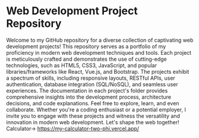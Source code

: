 # Web Development Project Repository

Welcome to my GitHub repository for a diverse collection of captivating web development projects! This repository serves as a portfolio of my proficiency in modern web development techniques and tools. Each project is meticulously crafted and demonstrates the use of cutting-edge technologies, such as HTML5, CSS3, JavaScript, and popular libraries/frameworks like React, Vue.js, and Bootstrap. The projects exhibit a spectrum of skills, including responsive layouts, RESTful APIs, user authentication, database integration (SQL/NoSQL), and seamless user experiences. The documentation in each project's folder provides comprehensive insights into the development process, architecture decisions, and code explanations. Feel free to explore, learn, and even collaborate. Whether you're a coding enthusiast or a potential employer, I invite you to engage with these projects and witness the versatility and innovation in modern web development. Let's shape the web together!
Calculator-> https://my-calculator-two-phi.vercel.app/
